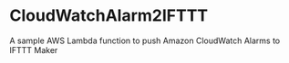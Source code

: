 # CloudWatchAlarm2IFTTT
A sample AWS Lambda function to push Amazon CloudWatch Alarms to IFTTT Maker
